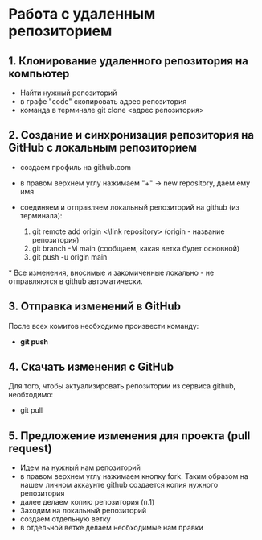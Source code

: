 # Работа с удаленным репозиторием
## 1. Клонирование удаленного репозитория на компьютер
* Найти нужный репозиторий
* в графе "code" скопировать адрес репозитория
* команда в терминале git clone <адрес репозитория>
## 2. Создание и синхронизация репозитория на GitHub с локальным репозиторием
* создаем профиль на github.com
* в правом верхнем углу нажимаем "+" -> new repository, даем ему имя
* соединяем и отправляем локальный репозиторий на github (из терминала):

    1. git remote add origin <\link repository> (origin - название репозитория)
    2. git branch -M main (сообщаем, какая ветка будет основной)
    3. git push -u origin main

\* Все изменения, вносимые и закомиченные локально - не отправляются в github автоматически. 
## 3. Отправка изменений в GitHub
После всех комитов необходимо произвести команду:

* __git push__

## 4. Скачать изменения с GitHub
Для того, чтобы актуализировать репозитории из сервиса github, необходимо:
* git pull

## 5. Предложение изменения для проекта (pull request)

* Идем на нужный нам репозиторий
* в правом верхнем углу нажимаем кнопку fork. Таким образом на нашем личном аккаунте github создается копия нужного репозитория
* далее делаем копию репозитория (п.1) 
* Заходим на локальный репозиторий
* создаем отдельную ветку
* в отдельной ветке делаем необходимые нам правки